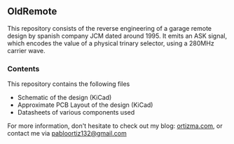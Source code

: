 ## OldRemote

This repository consists of the reverse engineering of a garage remote design by spanish company JCM dated around 1995. It emits an ASK signal, which encodes the value of a physical trinary selector, using a 280MHz carrier wave.

### Contents
This repository contains the following files
* Schematic of the design (KiCad)
* Approximate PCB Layout of the design (KiCad)
* Datasheets of various components used

For more information, don't hesitate to check out my blog: [ortizma.com](https://ortizma.com), or contact me via [pabloortiz132@gmail.com](mailto:pabloortiz132@gmail.com)